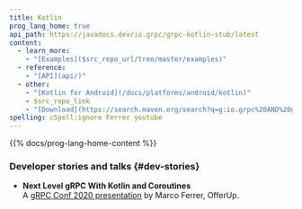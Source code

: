 ```yaml
---
title: Kotlin
prog_lang_home: true
api_path: https://javadocs.dev/io.grpc/grpc-kotlin-stub/latest
content:
  - learn_more:
    - "[Examples]($src_repo_url/tree/master/examples)"
  - reference:
    - "[API](api/)"
  - other:
    - "[Kotlin for Android](/docs/platforms/android/kotlin)"
    - $src_repo_link
    - "[Download](https://search.maven.org/search?q=g:io.grpc%20AND%20grpc-kotlin)"
spelling: cSpell:ignore Ferrer youtube
---
```


{{% docs/prog-lang-home-content %}}

### Developer stories and talks {#dev-stories}

- **Next Level gRPC With Kotlin and Coroutines**
  <a class="o-icon" href="https://youtu.be/SfmdAA2kwWI"><i class="fab fa-youtube"></i></a>
  <a class="o-icon" href="https://static.sched.com/hosted_files/grpcconf20/e6/grpc-session.pdf"><i class="fas fa-file"></i></a><br>
  A [gRPC Conf 2020 presentation](https://sched.co/cRfc)
  by Marco Ferrer, OfferUp.
